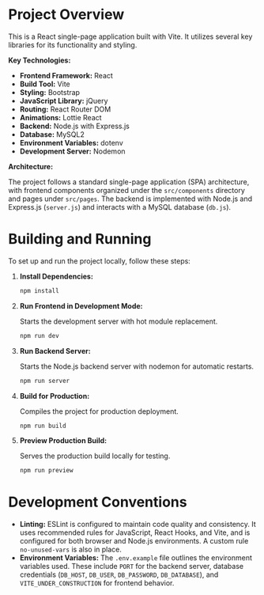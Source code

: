 # Project Overview

This is a React single-page application built with Vite. It utilizes several key libraries for its functionality and styling.

**Key Technologies:**

*   **Frontend Framework:** React
*   **Build Tool:** Vite
*   **Styling:** Bootstrap
*   **JavaScript Library:** jQuery
*   **Routing:** React Router DOM
*   **Animations:** Lottie React
*   **Backend:** Node.js with Express.js
*   **Database:** MySQL2
*   **Environment Variables:** dotenv
*   **Development Server:** Nodemon

**Architecture:**

The project follows a standard single-page application (SPA) architecture, with frontend components organized under the `src/components` directory and pages under `src/pages`. The backend is implemented with Node.js and Express.js (`server.js`) and interacts with a MySQL database (`db.js`).

# Building and Running

To set up and run the project locally, follow these steps:

1.  **Install Dependencies:**

    ```bash
    npm install
    ```

2.  **Run Frontend in Development Mode:**

    Starts the development server with hot module replacement.

    ```bash
    npm run dev
    ```

3.  **Run Backend Server:**

    Starts the Node.js backend server with nodemon for automatic restarts.

    ```bash
    npm run server
    ```

4.  **Build for Production:**

    Compiles the project for production deployment.

    ```bash
    npm run build
    ```

5.  **Preview Production Build:**

    Serves the production build locally for testing.

    ```bash
    npm run preview
    ```

# Development Conventions

*   **Linting:** ESLint is configured to maintain code quality and consistency. It uses recommended rules for JavaScript, React Hooks, and Vite, and is configured for both browser and Node.js environments. A custom rule `no-unused-vars` is also in place.
*   **Environment Variables:** The `.env.example` file outlines the environment variables used. These include `PORT` for the backend server, database credentials (`DB_HOST`, `DB_USER`, `DB_PASSWORD`, `DB_DATABASE`), and `VITE_UNDER_CONSTRUCTION` for frontend behavior.
